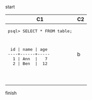 start

<table>
  <thead>
    <th>C1</th>
    <th>C2</th>
  </thead>
  <tbody>
  <tr>
    <td>
      <pre>
psql> SELECT * FROM table;

<p>
 id | name | age
----+------+-----
  1 | Ann  |   7
  2 | Ben  |  12
</p>
      </pre>
    </td>
    <td>
      b
    </td>
  </tr>
  </tbody>
</table>

finish
